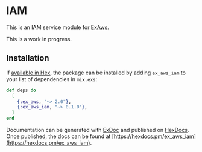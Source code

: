# IAM

This is an IAM service module for [ExAws](https://github.com/ex-aws/ex_aws).

This is a work in progress.

## Installation

If [available in Hex](https://hex.pm/docs/publish), the package can be installed
by adding `ex_aws_iam` to your list of dependencies in `mix.exs`:

```elixir
def deps do
  [
  	{:ex_aws, "~> 2.0"},
    {:ex_aws_iam, "~> 0.1.0"},
  ]
end
```

Documentation can be generated with [ExDoc](https://github.com/elixir-lang/ex_doc)
and published on [HexDocs](https://hexdocs.pm). Once published, the docs can
be found at [https://hexdocs.pm/ex_aws_iam](https://hexdocs.pm/ex_aws_iam).

